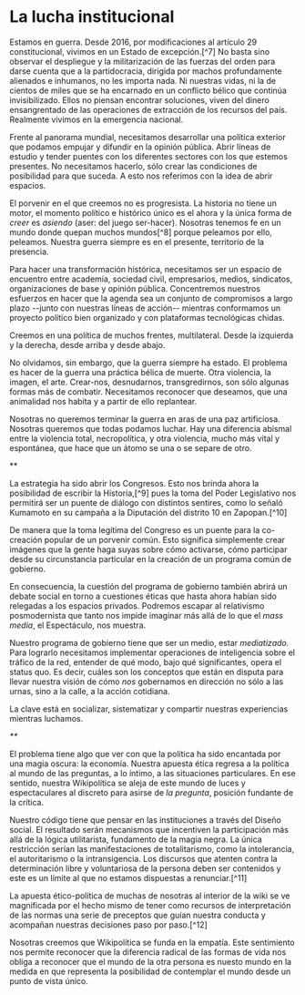 # La lucha institucional

Estamos en guerra. Desde 2016, por modificaciones al artículo 29
constitucional, vivimos en un Estado de excepción.[^7] No basta sino
observar el despliegue y la militarización de las fuerzas del orden para
darse cuenta que a la partidocracia, dirigida por machos profundamente
alienados e inhumanos, no les importa nada. Ni nuestras vidas, ni la de
cientos de miles que se ha encarnado en un conflicto bélico que continúa
invisibilizado. Ellos no piensan encontrar soluciones, viven del dinero
ensangrentado de las operaciones de extracción de los recursos del país.
Realmente vivimos en la emergencia nacional.

Frente al panorama mundial, necesitamos desarrollar una política
exterior que podamos empujar y difundir en la opinión pública. Abrir
líneas de estudio y tender puentes con los diferentes sectores con los
que estemos presentes. No necesitamos hacerlo, sólo crear las
condiciones de posibilidad para que suceda. A esto nos referimos con la
idea de abrir espacios.

El porvenir en el que creemos no es progresista. La historia no tiene un
motor, el momento político e histórico único es el ahora y la única
forma de *creer* es *asiendo* (aser: del juego ser-hacer). Nosotras
tenemos fe en un mundo donde quepan muchos mundos[^8] porque peleamos
por ello, peleamos. Nuestra guerra siempre es en el presente, territorio
de la presencia.

Para hacer una transformación histórica, necesitamos ser un espacio de
encuentro entre academia, sociedad civil, empresarios, medios,
sindicatos, organizaciones de base y opinión pública. Concentremos
nuestros esfuerzos en hacer que la agenda sea un conjunto de compromisos
a largo plazo \--junto con nuestras líneas de acción\-- mientras
conformamos un proyecto político bien organizado y con plataformas
tecnológicas chidas.

Creemos en una política de muchos frentes, multilateral. Desde la
izquierda y la derecha, desde arriba y desde abajo.

No olvidamos, sin embargo, que la guerra siempre ha estado. El problema
es hacer de la guerra una práctica bélica de muerte. Otra violencia, la
imagen, el arte. Crear-nos, desnudarnos, transgredirnos, son sólo
algunas formas más de combatir. Necesitamos reconocer que deseamos, que
una animalidad nos habita y a partir de ello replantear.

Nosotras no queremos terminar la guerra en aras de una paz artificiosa.
Nosotras queremos que todas podamos luchar. Hay una diferencia abismal
entre la violencia total, necropolítica, y otra violencia, mucho más
vital y espontánea, que hace que un átomo se una o se separe de otro.

\*\*

La estrategia ha sido abrir los Congresos. Esto nos brinda ahora la
posibilidad de escribir la Historia,[^9] pues la toma del Poder
Legislativo nos permitirá ser un puente de diálogo con distintos
sentires, como lo señaló Kumamoto en su campaña a la Diputación del
distrito 10 en Zapopan.[^10]

De manera que la toma legítima del Congreso es un puente para la
co-creación popular de un porvenir común. Esto significa simplemente
crear imágenes que la gente haga suyas sobre cómo activarse, cómo
participar desde su circunstancia particular en la creación de un
programa común de gobierno.

En consecuencia, la cuestión del programa de gobierno también abrirá un
debate social en torno a cuestiones éticas que hasta ahora habían sido
relegadas a los espacios privados. Podremos escapar al relativismo
posmodernista que tanto nos impide imaginar más allá de lo que el *mass
media*, el Espectáculo, nos muestra.

Nuestro programa de gobierno tiene que ser un medio, estar
*mediatizado.* Para lograrlo necesitamos implementar operaciones de
inteligencia sobre el tráfico de la red, entender de qué modo, bajo qué
significantes, opera el status quo. Es decir, cuáles son los conceptos
que están en disputa para llevar nuestra visión de cómo *nos* gobernamos
en dirección no sólo a las urnas, sino a la calle, a la acción
cotidiana.

La clave está en socializar, sistematizar y compartir nuestras
experiencias mientras luchamos.

*\*\**

El problema tiene algo que ver con que la política ha sido encantada por
una magia oscura: la economía. Nuestra apuesta ética regresa a la
política al mundo de las preguntas, a lo íntimo, a las situaciones
particulares. En ese sentido, nuestra Wikipolítica se aleja de este
mundo de luces y espectaculares al discreto para asirse de *la
pregunta*, posición fundante de la crítica.

Nuestro código tiene que pensar en las instituciones a través del Diseño
social. El resultado serán mecanismos que incentiven la participación
más allá de la lógica utilitarista, fundamento de la magia negra. La
única restricción serían las manifestaciones de totalitarismo, como la
intolerancia, el autoritarismo o la intransigencia. Los discursos que
atenten contra la determinación libre y voluntariosa de la persona deben
ser contenidos y este es un límite al que no estamos dispuestas a
renunciar.[^11]

La apuesta ético-política de muchas de nosotras al interior de la wiki
se ve magnificada por el hecho mismo de tener como recursos de
interpretación de las normas una serie de preceptos que guían nuestra
conducta y acompañan nuestras decisiones paso por paso.[^12]

Nosotras creemos que Wikipolítica se funda en la empatía. Este
sentimiento nos permite reconocer que la diferencia radical de las
formas de vida nos obliga a reconocer que el mundo de la otra persona es
nuesto mundo en la medida en que representa la posibilidad de contemplar
el mundo desde un punto de vista único.
